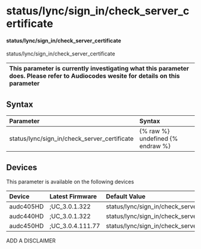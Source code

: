 ﻿---
description: status/lync/sign_in/check_server_certificate
search: false
---

# status/lync/sign_in/check_server_certificate

#### status/lync/sign_in/check_server_certificate

status/lync/sign_in/check_server_certificate


| This parameter is currently investigating what this parameter does. Please refer to Audiocodes wesite for details on this parameter | 
| :--- |

## Syntax
| Parameter | Syntax |
| :--- | :--- |
|status/lync/sign_in/check_server_certificate | {% raw %} undefined {% endraw %}|

## Devices
This parameter is available on the following devices

| Device | Latest Firmware | Default Value |
|:---|:---|:---|
| audc405HD | ;UC_3.0.1.322 | status/lync/sign_in/check_server_certificate=1 
| audc440HD | ;UC_3.0.1.322 | status/lync/sign_in/check_server_certificate=1 
| audc450HD | ;UC_3.0.4.111.77 | status/lync/sign_in/check_server_certificate=1 

ADD A DISCLAIMER

